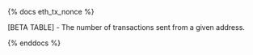 {% docs eth_tx_nonce %}

[BETA TABLE] - The number of transactions sent from a given address. 

{% enddocs %}